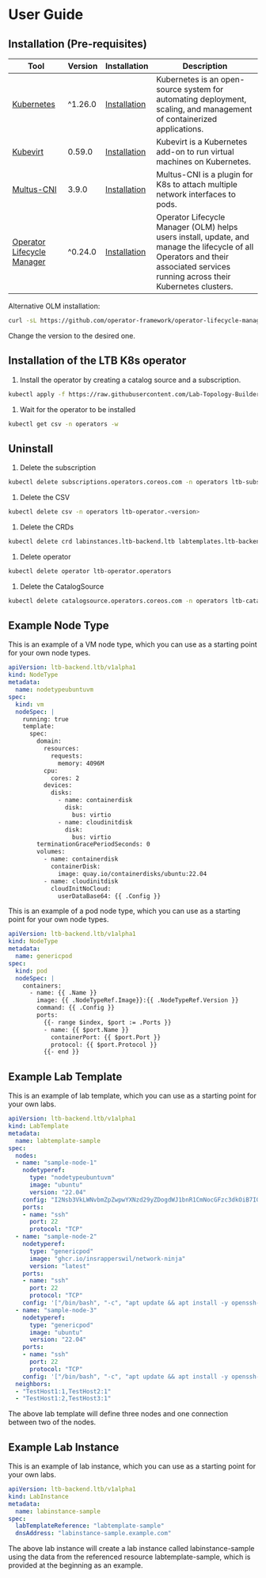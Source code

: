 # User Guide

## Installation (Pre-requisites)

| Tool | Version | Installation | Description |
| ---- | ------- | ------------ | ----------- |
|[Kubernetes](https://kubernetes.io/)| ^1.26.0 | [Installation](https://kubernetes.io/docs/setup/)| Kubernetes is an open-source system for automating deployment, scaling, and management of containerized applications. |
|[Kubevirt](https://kubevirt.io/) | 0.59.0 | [Installation](https://kubevirt.io/user-guide/#/installation/installation) | Kubevirt is a Kubernetes add-on to run virtual machines on Kubernetes. |
|[Multus-CNI](https://github.com/k8snetworkplumbingwg/multus-cni)| 3.9.0 |  [Installation](https://github.com/k8snetworkplumbingwg/multus-cni/blob/master/docs/quickstart.md)| Multus-CNI is a plugin for K8s to attach multiple network interfaces to pods. |
|[Operator Lifecycle Manager](https://olm.operatorframework.io/)| ^0.24.0 | [Installation](https://github.com/operator-framework/operator-lifecycle-manager/blob/master/doc/install/install.md) | Operator Lifecycle Manager (OLM) helps users install, update, and manage the lifecycle of all Operators and their associated services running across their Kubernetes clusters. |

Alternative OLM installation:

```sh
curl -sL https://github.com/operator-framework/operator-lifecycle-manager/releases/download/v0.25.0/install.sh | bash -s v0.25.0
```

Change the version to the desired one.

## Installation of the LTB K8s operator

1. Install the operator by creating a catalog source and a subscription.

```sh
kubectl apply -f https://raw.githubusercontent.com/Lab-Topology-Builder/LTB-K8s-Backend/main/install/catalogsource.yaml -f https://raw.githubusercontent.com/Lab-Topology-Builder/LTB-K8s-Backend/main/install/subscription.yaml
```

1. Wait for the operator to be installed

```sh
kubectl get csv -n operators -w
```

## Uninstall

1. Delete the subscription

```sh
kubectl delete subscriptions.operators.coreos.com -n operators ltb-subscription
```

1. Delete the CSV

```sh
kubectl delete csv -n operators ltb-operator.<version>
```

1. Delete the CRDs

```sh
kubectl delete crd labinstances.ltb-backend.ltb labtemplates.ltb-backend.ltb nodetypes.ltb-backend.ltb
```

1. Delete operator

```sh
kubectl delete operator ltb-operator.operators
```

1. Delete the CatalogSource

```sh
kubectl delete catalogsource.operators.coreos.com -n operators ltb-catalog
```

## Example Node Type

This is an example of a VM node type, which you can use as a starting point for your own node types.

```yaml
apiVersion: ltb-backend.ltb/v1alpha1
kind: NodeType
metadata:
  name: nodetypeubuntuvm
spec:
  kind: vm
  nodeSpec: |
    running: true
    template:
      spec:
        domain:
          resources:
            requests:
              memory: 4096M
          cpu:
            cores: 2
          devices:
            disks:
              - name: containerdisk
                disk:
                  bus: virtio
              - name: cloudinitdisk
                disk:
                  bus: virtio
        terminationGracePeriodSeconds: 0
        volumes:
          - name: containerdisk
            containerDisk:
              image: quay.io/containerdisks/ubuntu:22.04
          - name: cloudinitdisk
            cloudInitNoCloud:
              userDataBase64: {{ .Config }}
```

This is an example of a pod node type, which you can use as a starting point for your own node types.

```yaml
apiVersion: ltb-backend.ltb/v1alpha1
kind: NodeType
metadata:
  name: genericpod
spec:
  kind: pod
  nodeSpec: |
    containers:
      - name: {{ .Name }}
        image: {{ .NodeTypeRef.Image}}:{{ .NodeTypeRef.Version }}
        command: {{ .Config }}
        ports:
          {{- range $index, $port := .Ports }}
          - name: {{ $port.Name }}
            containerPort: {{ $port.Port }}
            protocol: {{ $port.Protocol }}
          {{- end }}
```

## Example Lab Template

This is an example of lab template, which you can use as a starting point for your own labs.

```yaml
apiVersion: ltb-backend.ltb/v1alpha1
kind: LabTemplate
metadata:
  name: labtemplate-sample
spec:
  nodes:
  - name: "sample-node-1"
    nodetyperef:
      type: "nodetypeubuntuvm"
      image: "ubuntu"
      version: "22.04"
    config: "I2Nsb3VkLWNvbmZpZwpwYXNzd29yZDogdWJ1bnR1CmNocGFzc3dkOiB7IGV4cGlyZTogRmFsc2UgfQpzc2hfcHdhdXRoOiBUcnVlCnBhY2thZ2VzOgogLSBxZW11LWd1ZXN0LWFnZW50CiAtIGNtYXRyaXgKcnVuY21kOgogLSBbIHN5c3RlbWN0bCwgc3RhcnQsIHFlbXUtZ3Vlc3QtYWdlbnQgXQo="
    ports:
    - name: "ssh"
      port: 22
      protocol: "TCP"
  - name: "sample-node-2"
    nodetyperef:
      type: "genericpod"
      image: "ghcr.io/insrapperswil/network-ninja"
      version: "latest"
    ports:
    - name: "ssh"
      port: 22
      protocol: "TCP"
    config: '["/bin/bash", "-c", "apt update && apt install -y openssh-server && service ssh start && sleep 365d"]'
  - name: "sample-node-3"
    nodetyperef:
      type: "genericpod"
      image: "ubuntu"
      version: "22.04"
    ports:
    - name: "ssh"
      port: 22
      protocol: "TCP"
    config: '["/bin/bash", "-c", "apt update && apt install -y openssh-server && service ssh start && sleep 365d"]'
  neighbors:
  - "TestHost1:1,TestHost2:1"
  - "TestHost1:2,TestHost3:1"

```

The above lab template will define three nodes and one connection between two of the nodes.

## Example Lab Instance

This is an example of lab instance, which you can use as a starting point for your own labs.

```yaml
apiVersion: ltb-backend.ltb/v1alpha1
kind: LabInstance
metadata:
  name: labinstance-sample
spec:
  labTemplateReference: "labtemplate-sample"
  dnsAddress: "labinstance-sample.example.com"
```

The above lab instance will create a lab instance called labinstance-sample using the data from the referenced resource labtemplate-sample, which is provided at the beginning as an example.
